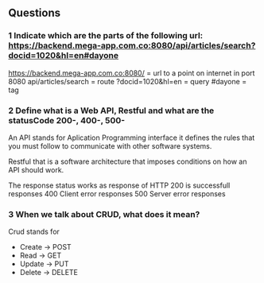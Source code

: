 ## Questions
### 1 Indicate which are the parts of the following url: https://backend.mega-app.com.co:8080/api/articles/search?docid=1020&hl=en#dayone

https://backend.mega-app.com.co:8080/ = url to a point on internet in port 8080
api/articles/search = route
?docid=1020&hl=en = query
#dayone = tag

### 2 Define what is a Web API, Restful and what are the statusCode 200-, 400-, 500-

An API stands for  Aplication Programming interface it defines the rules that you must follow to communicate with other software systems.

Restful that is a software architecture that imposes conditions on how an API should work.

The response status  works as response of HTTP
200 is successfull responses
400 Client error responses
500 Server error responses


### 3 When we talk about CRUD, what does it mean?

Crud stands for

- Create -> POST
- Read -> GET
- Update  -> PUT
- Delete  -> DELETE

